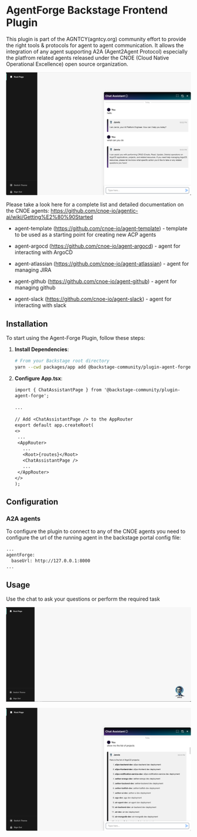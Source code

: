 # AgentForge Backstage Frontend Plugin

This plugin is part of the AGNTCY(agntcy.org) community effort to provide the right tools & protocols for agent to agent communication.
It allows the integration of any agent supporting A2A (Agent2Agent Protocol) especially the platfrom related agents released under the CNOE (Cloud Native Operational Excellence) open source organization.

![jarvis_1](images/jarvis_2.png)

Please take a look here for a complete list and detailed documentation on the CNOE agents: https://github.com/cnoe-io/agentic-ai/wiki/Getting%E2%80%90Started

- agent-template (https://github.com/cnoe-io/agent-template) - template to be used as a starting point for creating new ACP agents

- agent-argocd (https://github.com/cnoe-io/agent-argocd) - agent for interacting with ArgoCD

- agent-atlassian (https://github.com/cnoe-io/agent-atlassian) - agent for managing JIRA

- agent-github (https://github.com/cnoe-io/agent-github) - agent for managing github

- agent-slack (https://github.com/cnoe-io/agent-slack) - agent for interacting with slack

## Installation

To start using the Agent-Forge Plugin, follow these steps:

1. **Install Dependencies**:

   ```bash
   # From your Backstage root directory
   yarn --cwd packages/app add @backstage-community/plugin-agent-forge
   ```

2. **Configure App.tsx**:

   ```tsx
   import { ChatAssistantPage } from '@backstage-community/plugin-agent-forge';

   ...

   // Add <ChatAssistantPage /> to the AppRouter
   export default app.createRoot(
   <>
    ...
    <AppRouter>
      ...
      <Root>{routes}</Root>
      <ChatAssistantPage />
      ...
    </AppRouter>
   </>
   );
   ```

## Configuration

### A2A agents

To configure the plugin to connect to any of the CNOE agents you need to configure the url of the running agent in the backstage portal config file:

```
...
agentForge:
  baseUrl: http://127.0.0.1:8000
...
```

## Usage

Use the chat to ask your questions or perform the required task

![jarvis_1](images/jarvis_1.png)

![jarvis_1](images/jarvis_3.png)
